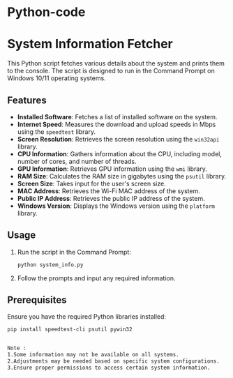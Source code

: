 # Python-code

# System Information Fetcher

This Python script fetches various details about the system and prints them to the console. The script is designed to run in the Command Prompt on Windows 10/11 operating systems.

## Features

- **Installed Software**: Fetches a list of installed software on the system.
- **Internet Speed**: Measures the download and upload speeds in Mbps using the `speedtest` library.
- **Screen Resolution**: Retrieves the screen resolution using the `win32api` library.
- **CPU Information**: Gathers information about the CPU, including model, number of cores, and number of threads.
- **GPU Information**: Retrieves GPU information using the `wmi` library.
- **RAM Size**: Calculates the RAM size in gigabytes using the `psutil` library.
- **Screen Size**: Takes input for the user's screen size.
- **MAC Address**: Retrieves the Wi-Fi MAC address of the system.
- **Public IP Address**: Retrieves the public IP address of the system.
- **Windows Version**: Displays the Windows version using the `platform` library.

## Usage

1. Run the script in the Command Prompt:

    ```bash
    python system_info.py
    ```

2. Follow the prompts and input any required information.

## Prerequisites

Ensure you have the required Python libraries installed:

```bash
pip install speedtest-cli psutil pywin32


Note :
1.Some information may not be available on all systems.
2.Adjustments may be needed based on specific system configurations.
3.Ensure proper permissions to access certain system information.
